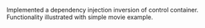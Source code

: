 Implemented a dependency injection inversion of control container. Functionality illustrated with simple movie example.